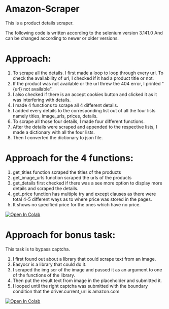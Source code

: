 # Amazon-Scraper
This is a product details scraper.

The following code is written according to the selenium version 3.141.0
And can be changed according to newer or older versions.


# Approach:
  1. To scrape all the details. I first made a loop to loop through every url. To check the availability of url, I checked if it had a product title or not.
  2. If the product was not available or the url threw the 404 error, I printed "{url} not available".
  3. I also checked if there is an accept cookies button and clicked it as it was interfering with details.
  4. I made 4 functions to scrape all 4 different details.
  5. I added every details to the corresponding list out of all the four lists namely titles, image_urls, prices, details.
  6. To scrape all those four details, I made four different functions.
  7. After the details were scraped and appended to the respective lists, I made a dictionary with all the four lists.
  8. Then I converted the dictionary to json file.
  
# Approach for the 4 functions:
  1. get_titles function scraped the titles of the products
  2. get_image_urls function scraped the urls of the products
  3. get_details first checked if there was a see more option to display more details and scraped the details.
  4. get_price function has multiple try and except clauses as there were total 4-5 different ways as to where price was stored in the pages.
  5. It shows no specified price for the ones which have no price.
  
[![Open In Colab](https://colab.research.google.com/assets/colab-badge.svg)](https://colab.research.google.com/github/shivamgaur529/Amazon-Scraper/blob/main/ans.ipynb)



# Approach for bonus task:
This task is to bypass captcha.
  1. I first found out about a library that could scrape text from an image.
  2. Easyocr is a library that could do it. 
  3. I scraped the img scr of the image and passed it as an argument to one of the functions of the library.
  4. Then put the result text from image in the placeholder and submitted it.
  5. I looped until the right captcha was submitted with the boundary condition that the driver.current_url is amazon.com

[![Open In Colab](https://colab.research.google.com/assets/colab-badge.svg)](https://colab.research.google.com/github/shivamgaur529/Amazon-Scraper/blob/main/BonusTaskCaptcha.ipynb)
